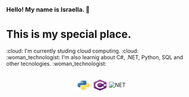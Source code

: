 ### Hello! My name is Israella. 👋
<h1> This is my special place. </h1>
:cloud: I'm currently studing cloud computing. :cloud: <br />
:woman_technologist: I'm also learnig about C#, .NET, Python, SQL and other tecnologies. :woman_technologist: <br />

 <br>
<div  align="center"> 
  <div style="display: inline_block"><br>
  <img align="center" alt="Python" height="30" width="40" src="https://raw.githubusercontent.com/devicons/devicon/master/icons/python/python-original.svg">
  <img align="center" alt="Csharp" height="30" width="40" src="https://raw.githubusercontent.com/devicons/devicon/master/icons/csharp/csharp-original.svg"
  <img align="center" alt="java" height="30" width="40" src="https://raw.githubusercontent.com/devicons/devicon/master/icons/java/java-original.svg">
    <img align="center" alt="NET" height="30" width="40" src="https://raw.githubusercontent.com/devicons/devicon/master/icons/net/net-original.svg">

 
